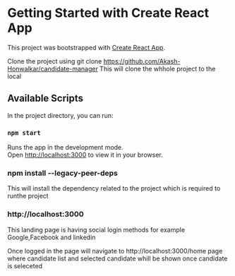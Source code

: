 # Getting Started with Create React App

This project was bootstrapped with [Create React App](https://github.com/Akash-Honwalkar/candidate-manager).

Clone the project using git clone https://github.com/Akash-Honwalkar/candidate-manager
This will clone the whhole project to the local

## Available Scripts

In the project directory, you can run:

### `npm start`

Runs the app in the development mode.\
Open [http://localhost:3000](http://localhost:3000) to view it in your browser.

### npm install --legacy-peer-deps

This will install the dependency related to the project which is required to runthe project

### http://localhost:3000
This landing page is having social login methods for example Google,Facebook and linkedin

Once logged in the page will navigate to http://localhost:3000/home page where candidate list and selected candidate whill be shown once candidate is seleceted
